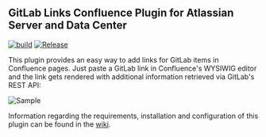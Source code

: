 ## GitLab Links Confluence Plugin for Atlassian Server and Data Center

[![build](https://github.com/vaulttec/confluence-gitlab-links/actions/workflows/build.yml/badge.svg)](https://github.com/vaulttec/confluence-gitlab-links/actions/workflows/build.yml) [![Release](https://img.shields.io/github/release/vaulttec/confluence-gitlab-links.svg)](https://github.com/vaulttec/confluence-gitlab-links/releases/latest)

This plugin provides an easy way to add links for GitLab items in Confluence pages. Just paste a GitLab link in Confluence's WYSIWIG editor and the link gets rendered with additional information retrieved via GitLab's REST API:

![Sample](https://raw.githubusercontent.com/wiki/vaulttec/confluence-gitlab-links/images/GitLab-Links-Sample.png)

Information regarding the requirements, installation and configuration of this plugin can be found in the [wiki](https://github.com/vaulttec/confluence-gitlab-links/wiki).

